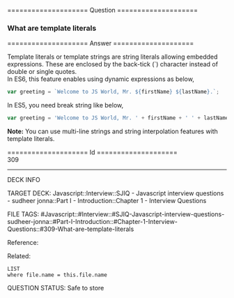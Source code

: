 ==================== Question ====================  

### What are template literals  

==================== Answer ====================  

Template literals or template strings are string literals allowing embedded
expressions. These are enclosed by the back-tick (`) character instead of double
or single quotes.  
In ES6, this feature enables using dynamic expressions as below,

```javascript
var greeting = `Welcome to JS World, Mr. ${firstName} ${lastName}.`;
```

In ES5, you need break string like below,

```javascript
var greeting = 'Welcome to JS World, Mr. ' + firstName + ' ' + lastName.`
```

**Note:** You can use multi-line strings and string interpolation features with
template literals.

==================== Id ====================  
309

---

DECK INFO

TARGET DECK: Javascript::Interview::SJIQ - Javascript interview questions - sudheer jonna::Part I - Introduction::Chapter 1 - Interview Questions

FILE TAGS: #Javascript::#Interview::#SJIQ-Javascript-interview-questions-sudheer-jonna::#Part-I-Introduction::#Chapter-1-Interview-Questions::#309-What-are-template-literals

Reference:

Related:

```dataview
LIST
where file.name = this.file.name
```

QUESTION STATUS: Safe to store
